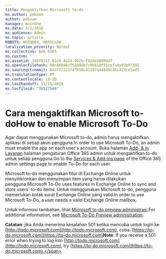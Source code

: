 ```yaml
---
title: Mengaktifkan Microsoft to-do
ms.author: pebaum
author: pebaum
manager: mnirkhe
ms.date: 3/1/2018
ms.audience: Admin
ms.topic: article
ROBOTS: NOINDEX, NOFOLLOW
localization_priority: Normal
ms.collection: Adm_O365
ms.custom: ''
ms.assetid: 339f925f-91c8-4a1d-902b-f920e58999df
ms.openlocfilehash: 09c80696c75189dbfc0b810f55cefa4a92b97392
ms.sourcegitcommit: b43f77221f47b50c41197a448a9c26c423ce1ad5
ms.translationtype: MT
ms.contentlocale: id-ID
ms.lasthandoff: 11/15/2019
ms.locfileid: "36527546"
---
```

# <a name="how-to-enable-microsoft-to-do"></a><span data-ttu-id="effd9-102">Cara mengaktifkan Microsoft to-do</span><span class="sxs-lookup"><span data-stu-id="effd9-102">How to enable Microsoft To-Do</span></span>

<span data-ttu-id="effd9-103">Agar dapat menggunakan Microsoft to-do, admin harus mengaktifkan aplikasi di setiap akun pengguna.</span><span class="sxs-lookup"><span data-stu-id="effd9-103">In order to use Microsoft To-Do, an admin must enable the app on each user's account.</span></span> <span data-ttu-id="effd9-104">Buka halaman [Add- &amp; in Layanan](https://portal.office.com/adminportal/home#/Settings/ServicesAndAddIns) halaman pengaturan Office 365 admin untuk mengaktifkan to-do untuk setiap pengguna.</span><span class="sxs-lookup"><span data-stu-id="effd9-104">Go to the [Services &amp; Add-ins page](https://portal.office.com/adminportal/home#/Settings/ServicesAndAddIns) of the Office 365 admin settings page to enable To-Do for each user.</span></span> 
  
<span data-ttu-id="effd9-105">Microsoft to-do menggunakan fitur di Exchange Online untuk menyinkronkan dan menyimpan item yang harus dilakukan pengguna.</span><span class="sxs-lookup"><span data-stu-id="effd9-105">Microsoft To-Do uses features in Exchange Online to sync and store users' to-do items.</span></span> <span data-ttu-id="effd9-106">Untuk menggunakan Microsoft to-do, pengguna memerlukan kotak surat Exchange Online yang valid.</span><span class="sxs-lookup"><span data-stu-id="effd9-106">In order to use Microsoft To-Do, a user needs a valid Exchange Online mailbox.</span></span>
  
<span data-ttu-id="effd9-107">Untuk informasi tambahan, lihat [Microsoft to-do preview administrasi](https://support.office.com/article/490c1a8c-2333-4952-8125-841afadb9620.aspx).</span><span class="sxs-lookup"><span data-stu-id="effd9-107">For additional information, see [Microsoft To-Do Preview administration](https://support.office.com/article/490c1a8c-2333-4952-8125-841afadb9620.aspx).</span></span>
  
 <span data-ttu-id="effd9-108">**Catatan**: jika Anda menerima kesalahan 501 ketika mencoba untuk login ke [http://todo.microsoft.com](http://todo.microsoft.com), coba. [https://to-do.microsoft.com](https://to-do.microsoft.com)</span><span class="sxs-lookup"><span data-stu-id="effd9-108">**Note**: If you receive a 501 error when trying to log into [http://todo.microsoft.com](http://todo.microsoft.com), try [https://to-do.microsoft.com](https://to-do.microsoft.com).</span></span>
  

